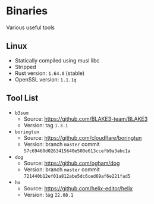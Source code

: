 # Binaries

Various useful tools

## Linux

- Statically compiled using musl libc
- Stripped
- Rust version: `1.64.0` (stable)
- OpenSSL version: `1.1.1q`

## Tool List

- `b3sum`
  - Source: https://github.com/BLAKE3-team/BLAKE3
  - Version: tag `1.3.1`
- `boringtun`
  - Source: https://github.com/cloudflare/boringtun
  - Version: branch `master` commit `57c69460d0263415640e500e613ccefb9a3abc1a`
- `dog`
  - Source: https://github.com/ogham/dog
  - Version: branch `master` commit `721440b12ef01a812abe5dc6ced69af6e221fad5`
- `hx`
  - Source: https://github.com/helix-editor/helix
  - Version: tag `22.08.1`
